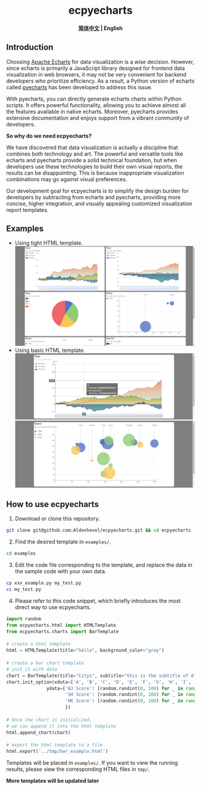 <h1 align="center">ecpyecharts</h1>

<h4 align="center">
    <p>
        <a href="https://github.com/Aldenhovel/ecpyecharts/blob/main/README.md">简体中文</a> |
        <b>English</b> 
    <p>
</h4>

## Introduction

Choosing [Apache Echarts](https://github.com/apache/echarts) for data visualization is a wise decision. However, since echarts is primarily a JavaScript library designed for frontend data visualization in web browsers, it may not be very convenient for backend developers who prioritize efficiency. As a result, a Python version of echarts called [pyecharts](https://github.com/pyecharts/pyecharts) has been developed to address this issue.

With pyecharts, you can directly generate echarts charts within Python scripts. It offers powerful functionality, allowing you to achieve almost all the features available in native echarts. Moreover, pyecharts provides extensive documentation and enjoys support from a vibrant community of developers.

**So why do we need ecpyecharts?**

We have discovered that data visualization is actually a discipline that combines both technology and art. The powerful and versatile tools like echarts and pyecharts provide a solid technical foundation, but when developers use these technologies to build their own visual reports, the results can be disappointing. This is because inappropriate visualization combinations may go against visual preferences.

Our development goal for ecpyecharts is to simplify the design burden for developers by subtracting from echarts and pyecharts, providing more concise, higher integration, and visually appealing customized visualization report templates.

## Examples

- Using tight HTML template.
![#1](examples/imgs/tight_html_02.png)
- Using basic HTML template.
![#2](examples/imgs/line_example_01.png)
![#4](examples/imgs/scatter_example_01.png)

## How to use ecpyecharts

1. Download or clone this repository.
```bash
git clone git@github.com:Aldenhovel/ecpyecharts.git && cd ecpyecharts
```

2. Find the desired template in `examples/`.
```bash
cd examples
```

3. Edit the code file corresponding to the template, and replace the data in the sample code with your own data.
```bash
cp xxx_example.py my_test.py
vi my_test.py
```

4. Please refer to this code snippet, which briefly introduces the most direct way to use ecpyecharts.

```python
import random
from ecpyecharts.html import HTMLTemplate
from ecpyecharts.charts import BarTemplate

# create a html template
html = HTMLTemplate(title="hello", background_color="gray")

# create a bar chart template 
# init it with data
chart = BarTemplate(title="Citys", subtitle="this is the subtitle of A", xaxis='Metric', yaxis='Score')
chart.init_option(xdata=['A', 'B', 'C', 'D', 'E', 'F', 'G', 'H', 'I', 'J', 'K'],
               ydata={'BJ Score': [random.randint(0, 100) for _ in range(11)],
                      'SH Score': [random.randint(0, 100) for _ in range(11)],
                      'HK Score': [random.randint(0, 100) for _ in range(11)]
                      })

# Once the chart is initialized, 
# we can append it into the html template
html.append_chart(chart)

# export the html template to a file
html.export('../tmp/bar_example.html')
```

Templates will be placed in `examples/`. If you want to view the running results, please view the corresponding HTML files in `tmp/`.

**More templates will be updated later**